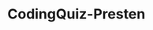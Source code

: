 # CodingQuiz-Presten

<!-- GIVEN I am taking a code quiz
WHEN I click the start button

startButton

THEN a timer starts and I am presented with a question



WHEN I answer a question
THEN I am presented with another question
WHEN I answer a question incorrectly
THEN time is subtracted from the clock
WHEN all questions are answered or the timer reaches 0
THEN the game is over
WHEN the game is over
THEN I can save my initials and score -->

